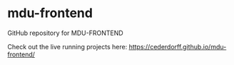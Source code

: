 # mdu-frontend
GitHub repository for MDU-FRONTEND

Check out the live running projects here: https://cederdorff.github.io/mdu-frontend/
